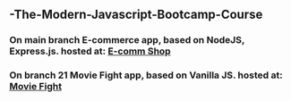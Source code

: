 ## -The-Modern-Javascript-Bootcamp-Course
### On main branch E-commerce app, based on NodeJS, Express.js. hosted at: [E-comm Shop](https://ecomm-app-grider-course.onrender.com)

### On branch 21 Movie Fight app, based on Vanilla JS. hosted at: [Movie Fight](https://comfy-salamander-78d234.netlify.app)
